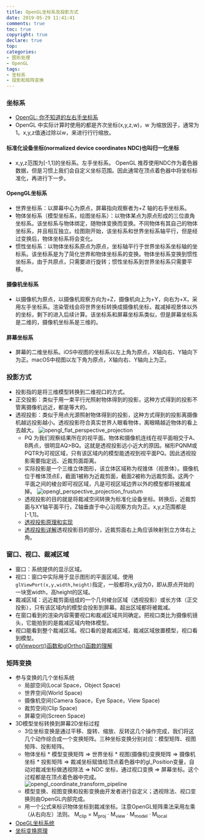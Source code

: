 ```yaml
---
title: OpenGL坐标系及投影方式
date: 2019-05-29 11:41:41
comments: true
toc: true
copyright: true
declare: true
top:
categories:
- 图形处理
- OpenGL
tags:
- 坐标系
- 投影和矩阵变换
---
```



### 坐标系
* [OpenGL: 你不知道的左右手坐标系](https://www.cnblogs.com/h2zZhou/p/5148487.html)
* OpenGL 中实际计算时使用的都是齐次坐标(x,y,z,w)，w 为缩放因子，通常为1。x,y,z值通过除以w，来进⾏行行缩放。
<!--more-->

#### 标准化设备坐标(normalized device coordinates NDC)也叫归一化坐标
* x,y,z范围为[-1,1]的坐标系。左手坐标系。 OpenGL 推荐使用NDC作为着色器数据，但是习惯上我们会自定义坐标范围。因此通常在顶点着色器中将坐标标准化，再进行下一步。

#### OpengGL坐标系
* 世界坐标系：以屏幕中心为原点，屏幕指向观察者为+Z 轴的右手坐标系。
* 物体坐标系（模型坐标系，绘图坐标系）：以物体某点为原点形成的三位直角坐标系。该坐标系与物体绑定，随物体变换而变换。不同物体有其自己的物体坐标系，并且相互独立。绘图刚开始，该坐标系和世界坐标系轴平行，但是经过变换后，物体坐标系将会变化。
* 惯性坐标系：以物体坐标系原点为原点，坐标轴平行于世界坐标系坐标轴的坐标系。该坐标系是为了简化世界和物体坐标系的变换。物体坐标系变换到惯性坐标系，由于共原点，只需要进行旋转；惯性坐标系到世界坐标系只需要平移。

#### 摄像机坐标系
* 以摄像机为原点，以摄像机观察方向为+Z，摄像机向上为+Y，向右为+X，采用左手坐标系。渲染管线会将世界坐标转换成摄像机坐标，裁减掉视景体以外的坐标，剩下的进入后续计算。该坐标系和屏幕坐标系类似，但是屏幕坐标系是二维的，摄像机坐标系是三维的。

#### 屏幕坐标系
* 屏幕的二维坐标系。iOS中视图的坐标系以左上角为原点，X轴向右、Y轴向下为正。macOS中视图以左下角为原点，X轴向右、Y轴向上为正。

### 投影方式
* 投影指的是将三维模型转换到二维视口的方式。
* 正交投影：类似于用一束平行光照射物体得到的投影，这种方式得到的投影不管离摄像机远近，都是等大的。
* 透视投影：类似于用点光源照射物体得到的投影，这种方式得到的投影离摄像机越远投影越小。透视投影符合真实世界人眼看物体，离眼睛越近物体的看上去越大。
    ![opengl_flat_perspective_projection](https://i.loli.net/2019/05/29/5cedff4b3803135022.jpg)
    * PQ 为我们观察结果所在的视平面。物体和摄像机连线在视平面相交于A、B两点，很明显AQ>BQ。这就是透视投影远小近大的原因。梯形PQNM或PQTR为可视区域，只有该区域内的模型能透视到视平面PQ。因此透视投影需要指定远、近裁剪面距离。
    * 实际投影是一个三维立体图形，该立体区域称为视锥体（视景体）。摄像机位于椎体顶点E，截面1被称为近裁剪面，截面2被称为远裁剪面。这两个平面之间的棱台即可视区域，凡是可视区域边界以外的模型都将被裁减掉。
        ![opengl_perspective_projection_frustum](https://i.loli.net/2019/05/29/5cedff4ae91f698906.jpg)
    * 透视投影的目的就是将裁减空间转换为标准化设备坐标。转换后，近裁剪面与XY轴平面平行，Z轴垂直于中心沿观察方向为正。x,y,z范围都是[-1,1]。
    * [透视投影原理和实现](https://blog.csdn.net/wong_judy/article/details/6283019)
    * [透视投影详解](https://www.cnblogs.com/graphics/archive/2012/07/25/2582119.html )透视投影目的部分，近裁剪面右上角应该映射到立方体右上角。

### 窗口、视口、裁减区域
* 窗口：系统提供的显示区域。
* 视口：窗口中实际用于显示图形的平面区域。使用`glViewPort(x,y,width,height)`指定，一般都将x,y设为0，即从原点开始的一块宽width，高height的区域。
* 裁减区域：远近裁剪面组成的一个几何棱台区域（透视投影）或长方体（正交投影），只有该区域内的模型会投影到屏幕。超出区域都将被裁减。
* 在窗口看到的渲染内容需要视口和裁减区域共同确定。把视口类比为摄像机镜头，它能拍到的是裁减区域内物体模型。
* 视口能看到整个裁减区域。视口看的是裁减区域，裁减区域放置模型，视口看到模型。
* [glViewport()函数和glOrtho()函数的理解](https://blog.csdn.net/ivan_ljf/article/details/8726672)

### 矩阵变换
* 参与变换的几个坐标系统
    * 局部空间(Local Space，Object Space)
    * 世界空间(World Space)
    * 摄像机空间(Camera Space，Eye Space，View Space)
    * 裁剪空间(Clip Space)
    * 屏幕空间(Screen Space)
* 3D模型坐标转换到屏幕2D坐标过程
    * 3位坐标变换是通过平移、旋转、缩放、反转这几个操作完成，我们将这几个动作综合成一个变换矩阵。三种坐标变换分别对应：模型矩阵、视图矩阵、投影矩阵。
    * 物体坐标 \* 模型变换矩阵 => 世界坐标 \* 视图(摄像机)变换矩阵 => 摄像机坐标 \* 投影矩阵 => 裁减坐标赋值给顶点着色器中的gl_Position变量，自动对裁减坐标做透视除法 => NDC 坐标，通过视口变换 => 屏幕坐标。这个过程都是在顶点着色器中完成。
        ![opengl_coordinate_transform_pipeline](https://i.loli.net/2019/05/29/5cedff4b1ff6461910.png)
    * 模型变换、视图变换和投影变换由开发者进行自定义；透视除法、视口变换则由OpenGL内部完成。
    * 用一个公式来标识物体坐标到裁减坐标。注意OpenGL矩阵乘法采用左乘（从右向左）法则。
        M<sub>clip</sub> = M<sub>proj</sub> · M<sub>view</sub> · M<sub>model</sub> · M<sub>local</sub>
* [OpeGL坐标系统](https://blog.csdn.net/LeonShaw_zh/article/details/84552418)
* [坐标变换原理](https://www.cnblogs.com/liangliangh/p/4089582.html) 

